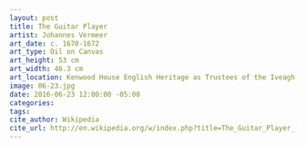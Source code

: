 ```yaml
---
layout: post
title: The Guitar Player
artist: Johannes Vermeer
art_date: c. 1670-1672
art_type: Oil on Canvas
art_height: 53 cm
art_width: 46.3 cm
art_location: Kenwood House English Heritage as Trustees of the Iveagh Bequest, London
image: 06-23.jpg
date: 2016-06-23 12:00:00 -05:00
categories:
tags:
cite_author: Wikipedia
cite_url: http://en.wikipedia.org/w/index.php?title=The_Guitar_Player_(Vermeer)&oldid=587915541
---
```


